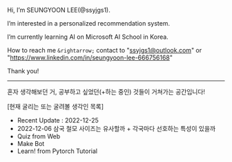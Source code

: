 Hi, I’m SEUNGYOON LEE(@ssyjgs1).  

I’m interested in a personalized recommendation system.  

I’m currently learning AI on Microsoft AI School in Korea.  

How to reach me `&rightarrow;` contact to "ssyjgs1@outlook.com" or "https://www.linkedin.com/in/seungyoon-lee-666756168"  

Thank you!  

-----------------------------------------------------------------------------------------------------------------------------------------------------------------------

혼자 생각해보던 거, 공부하고 싶었던(+하는 중인) 것들이 거쳐가는 공간입니다!

[현재 굴리는 또는 굴려볼 생각인 목록]
- Recent Update : 2022-12-25
- 2022-12-06 삼국 철모 사이즈는 유사할까 + 각국마다 선호하는 특성이 있을까
- Quiz from Web
- Make Bot
- Learn! from Pytorch Tutorial
